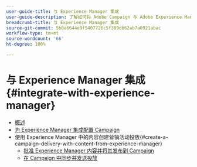 ```yaml
---
user-guide-title: 与 Experience Manager 集成
user-guide-description: 了解如何将 Adobe Campaign 与 Adobe Experience Manager 连接起来，以便在 Experience Manager 中管理电子邮件投放模板、资源和表单。
breadcrumb-title: 与 Experience Manager 集成
source-git-commit: 5b0a6644e9f5407726c5f389db62ab7a0921abac
workflow-type: tm+mt
source-wordcount: '66'
ht-degree: 100%

---
```



# 与 Experience Manager 集成 {#integrate-with-experience-manager}

+ [概述](/help/tutorial-integrate-with-experience-manager/overview.md)
+ [为 Experience Manager 集成配置 Campaign](/help/tutorial-integrate-with-experience-manager/configure-campaign-for-aem-integration.md)
+ 使用 Experience Manager 中的内容创建营销活动投放{#create-a-campaign-delivery-with-content-from-experience-manager}
   + [批准 Experience Manager 内容并将其发布到 Campaign](/help/tutorial-integrate-with-experience-manager/approve-and-publish-aem-content-to-campaign.md)
   + [在 Campaign 中同步并发送投放](/help/tutorial-integrate-with-experience-manager/synchronize-and-send-an-aem-delivery-in-campaign.md)


